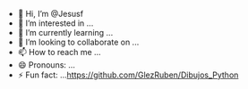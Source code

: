 - 👋 Hi, I’m @Jesusf
- 👀 I’m interested in ...
- 🌱 I’m currently learning ...
- 💞️ I’m looking to collaborate on ...
- 📫 How to reach me ...
- 😄 Pronouns: ...
- ⚡ Fun fact: ...https://github.com/GlezRuben/Dibujos_Python
  

<!---
Jesusfll/Jesusfll is a ✨ special ✨ repository because its `README.md` (this file) appears on your GitHub profile.
You can click the Preview link to take a look at your changes.
--->
